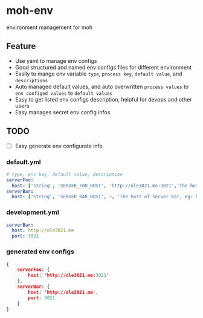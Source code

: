 # moh-env
environment management for moh

## Feature

* Use yaml to manage env configs
* Good structured and named env configs files for different environment
* Easily to mange env variable `type`, `process key`, `default value`, and `descriptions`
* Auto managed default values, and auto overwritten `process values` to `env configed values` to `default values`
* Easy to get listed env configs description, helpful for devops and other users
* Easy manages secret env config infos

## TODO
- [ ] Easy generate env configurate info


### default.yml
```yaml
# type, env key, default value, description
serverFoo:
  host: ['string', 'SERVER_FOO_HOST', 'http://ole3021.me:3021','The host of server foo, eg: http://foo.com/3322']
serverBar:
  host: ['string', 'SERVER_BAR_HOST', ~, 'The host of server bar, eg: http://foo.com/3322 [required]']
```

### development.yml
```yaml
serverBar:
  host: http://ole3021.me
  port: 3021
```

### generated env configs
```json
{
    serverFoo: {
        host: 'http://ole3021.me:3021'
    },
    serverBar: {
        host: 'http://ole3021.me',
        port: 3021
    }
}
```